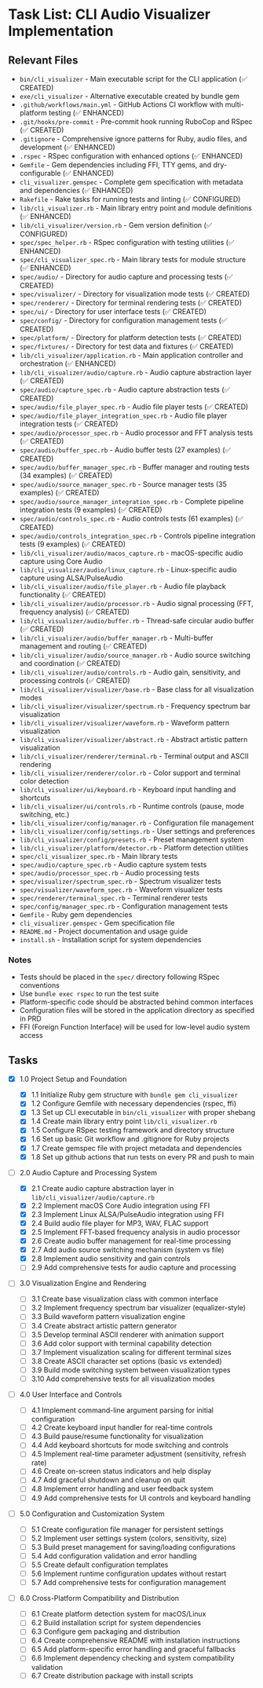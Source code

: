 # Task List: CLI Audio Visualizer Implementation

## Relevant Files

- `bin/cli_visualizer` - Main executable script for the CLI application (✅ CREATED)
- `exe/cli_visualizer` - Alternative executable created by bundle gem
- `.github/workflows/main.yml` - GitHub Actions CI workflow with multi-platform testing (✅ ENHANCED)
- `.git/hooks/pre-commit` - Pre-commit hook running RuboCop and RSpec (✅ CREATED)
- `.gitignore` - Comprehensive ignore patterns for Ruby, audio files, and development (✅ ENHANCED)
- `.rspec` - RSpec configuration with enhanced options (✅ ENHANCED)
- `Gemfile` - Gem dependencies including FFI, TTY gems, and dry-configurable (✅ ENHANCED)
- `cli_visualizer.gemspec` - Complete gem specification with metadata and dependencies (✅ ENHANCED)
- `Rakefile` - Rake tasks for running tests and linting (✅ CONFIGURED)
- `lib/cli_visualizer.rb` - Main library entry point and module definitions (✅ ENHANCED)
- `lib/cli_visualizer/version.rb` - Gem version definition (✅ CONFIGURED)
- `spec/spec_helper.rb` - RSpec configuration with testing utilities (✅ ENHANCED)
- `spec/cli_visualizer_spec.rb` - Main library tests for module structure (✅ ENHANCED)
- `spec/audio/` - Directory for audio capture and processing tests (✅ CREATED)
- `spec/visualizer/` - Directory for visualization mode tests (✅ CREATED)
- `spec/renderer/` - Directory for terminal rendering tests (✅ CREATED)
- `spec/ui/` - Directory for user interface tests (✅ CREATED)
- `spec/config/` - Directory for configuration management tests (✅ CREATED)
- `spec/platform/` - Directory for platform detection tests (✅ CREATED)
- `spec/fixtures/` - Directory for test data and fixtures (✅ CREATED)
- `lib/cli_visualizer/application.rb` - Main application controller and orchestration (✅ ENHANCED)
- `lib/cli_visualizer/audio/capture.rb` - Audio capture abstraction layer (✅ CREATED)
- `spec/audio/capture_spec.rb` - Audio capture abstraction tests (✅ CREATED)
- `spec/audio/file_player_spec.rb` - Audio file player tests (✅ CREATED)
- `spec/audio/file_player_integration_spec.rb` - Audio file player integration tests (✅ CREATED)
- `spec/audio/processor_spec.rb` - Audio processor and FFT analysis tests (✅ CREATED)
- `spec/audio/buffer_spec.rb` - Audio buffer tests (27 examples) (✅ CREATED)
- `spec/audio/buffer_manager_spec.rb` - Buffer manager and routing tests (34 examples) (✅ CREATED)
- `spec/audio/source_manager_spec.rb` - Source manager tests (35 examples) (✅ CREATED)
- `spec/audio/source_manager_integration_spec.rb` - Complete pipeline integration tests (9 examples) (✅ CREATED)
- `spec/audio/controls_spec.rb` - Audio controls tests (61 examples) (✅ CREATED)
- `spec/audio/controls_integration_spec.rb` - Controls pipeline integration tests (9 examples) (✅ CREATED)
- `lib/cli_visualizer/audio/macos_capture.rb` - macOS-specific audio capture using Core Audio
- `lib/cli_visualizer/audio/linux_capture.rb` - Linux-specific audio capture using ALSA/PulseAudio
- `lib/cli_visualizer/audio/file_player.rb` - Audio file playback functionality (✅ CREATED)
- `lib/cli_visualizer/audio/processor.rb` - Audio signal processing (FFT, frequency analysis) (✅ CREATED)
- `lib/cli_visualizer/audio/buffer.rb` - Thread-safe circular audio buffer (✅ CREATED)
- `lib/cli_visualizer/audio/buffer_manager.rb` - Multi-buffer management and routing (✅ CREATED)
- `lib/cli_visualizer/audio/source_manager.rb` - Audio source switching and coordination (✅ CREATED)
- `lib/cli_visualizer/audio/controls.rb` - Audio gain, sensitivity, and processing controls (✅ CREATED)
- `lib/cli_visualizer/visualizer/base.rb` - Base class for all visualization modes
- `lib/cli_visualizer/visualizer/spectrum.rb` - Frequency spectrum bar visualization
- `lib/cli_visualizer/visualizer/waveform.rb` - Waveform pattern visualization
- `lib/cli_visualizer/visualizer/abstract.rb` - Abstract artistic pattern visualization
- `lib/cli_visualizer/renderer/terminal.rb` - Terminal output and ASCII rendering
- `lib/cli_visualizer/renderer/color.rb` - Color support and terminal color detection
- `lib/cli_visualizer/ui/keyboard.rb` - Keyboard input handling and shortcuts
- `lib/cli_visualizer/ui/controls.rb` - Runtime controls (pause, mode switching, etc.)
- `lib/cli_visualizer/config/manager.rb` - Configuration file management
- `lib/cli_visualizer/config/settings.rb` - User settings and preferences
- `lib/cli_visualizer/config/presets.rb` - Preset management system
- `lib/cli_visualizer/platform/detector.rb` - Platform detection utilities
- `spec/cli_visualizer_spec.rb` - Main library tests
- `spec/audio/capture_spec.rb` - Audio capture system tests
- `spec/audio/processor_spec.rb` - Audio processing tests
- `spec/visualizer/spectrum_spec.rb` - Spectrum visualizer tests
- `spec/visualizer/waveform_spec.rb` - Waveform visualizer tests
- `spec/renderer/terminal_spec.rb` - Terminal renderer tests
- `spec/config/manager_spec.rb` - Configuration management tests
- `Gemfile` - Ruby gem dependencies
- `cli_visualizer.gemspec` - Gem specification file
- `README.md` - Project documentation and usage guide
- `install.sh` - Installation script for system dependencies

### Notes

- Tests should be placed in the `spec/` directory following RSpec conventions
- Use `bundle exec rspec` to run the test suite
- Platform-specific code should be abstracted behind common interfaces
- Configuration files will be stored in the application directory as specified in PRD
- FFI (Foreign Function Interface) will be used for low-level audio system access

## Tasks

- [x] 1.0 Project Setup and Foundation

  - [x] 1.1 Initialize Ruby gem structure with `bundle gem cli_visualizer`
  - [x] 1.2 Configure Gemfile with necessary dependencies (rspec, ffi)
  - [x] 1.3 Set up CLI executable in `bin/cli_visualizer` with proper shebang
  - [x] 1.4 Create main library entry point `lib/cli_visualizer.rb`
  - [x] 1.5 Configure RSpec testing framework and directory structure
  - [x] 1.6 Set up basic Git workflow and .gitignore for Ruby projects
  - [x] 1.7 Create gemspec file with project metadata and dependencies
  - [x] 1.8 Set up github actions that run tests on every PR and push to main

- [ ] 2.0 Audio Capture and Processing System

  - [x] 2.1 Create audio capture abstraction layer in `lib/cli_visualizer/audio/capture.rb`
  - [x] 2.2 Implement macOS Core Audio integration using FFI
  - [x] 2.3 Implement Linux ALSA/PulseAudio integration using FFI
  - [x] 2.4 Build audio file player for MP3, WAV, FLAC support
  - [x] 2.5 Implement FFT-based frequency analysis in audio processor
  - [x] 2.6 Create audio buffer management for real-time processing
  - [x] 2.7 Add audio source switching mechanism (system vs file)
  - [x] 2.8 Implement audio sensitivity and gain controls
  - [ ] 2.9 Add comprehensive tests for audio capture and processing

- [ ] 3.0 Visualization Engine and Rendering

  - [ ] 3.1 Create base visualization class with common interface
  - [ ] 3.2 Implement frequency spectrum bar visualizer (equalizer-style)
  - [ ] 3.3 Build waveform pattern visualization engine
  - [ ] 3.4 Create abstract artistic pattern generator
  - [ ] 3.5 Develop terminal ASCII renderer with animation support
  - [ ] 3.6 Add color support with terminal capability detection
  - [ ] 3.7 Implement visualization scaling for different terminal sizes
  - [ ] 3.8 Create ASCII character set options (basic vs extended)
  - [ ] 3.9 Build mode switching system between visualization types
  - [ ] 3.10 Add comprehensive tests for all visualization modes

- [ ] 4.0 User Interface and Controls

  - [ ] 4.1 Implement command-line argument parsing for initial configuration
  - [ ] 4.2 Create keyboard input handler for real-time controls
  - [ ] 4.3 Build pause/resume functionality for visualization
  - [ ] 4.4 Add keyboard shortcuts for mode switching and controls
  - [ ] 4.5 Implement real-time parameter adjustment (sensitivity, refresh rate)
  - [ ] 4.6 Create on-screen status indicators and help display
  - [ ] 4.7 Add graceful shutdown and cleanup on quit
  - [ ] 4.8 Implement error handling and user feedback system
  - [ ] 4.9 Add comprehensive tests for UI controls and keyboard handling

- [ ] 5.0 Configuration and Customization System

  - [ ] 5.1 Create configuration file manager for persistent settings
  - [ ] 5.2 Implement user settings system (colors, sensitivity, size)
  - [ ] 5.3 Build preset management for saving/loading configurations
  - [ ] 5.4 Add configuration validation and error handling
  - [ ] 5.5 Create default configuration templates
  - [ ] 5.6 Implement runtime configuration updates without restart
  - [ ] 5.7 Add comprehensive tests for configuration management

- [ ] 6.0 Cross-Platform Compatibility and Distribution
  - [ ] 6.1 Create platform detection system for macOS/Linux
  - [ ] 6.2 Build installation script for system dependencies
  - [ ] 6.3 Configure gem packaging and distribution
  - [ ] 6.4 Create comprehensive README with installation instructions
  - [ ] 6.5 Add platform-specific error handling and graceful fallbacks
  - [ ] 6.6 Implement dependency checking and system compatibility validation
  - [ ] 6.7 Create distribution package with install scripts
